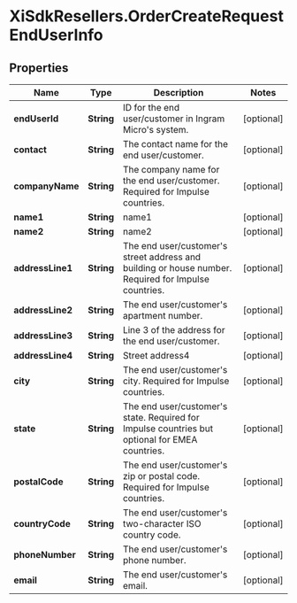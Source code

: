 # XiSdkResellers.OrderCreateRequestEndUserInfo

## Properties

Name | Type | Description | Notes
------------ | ------------- | ------------- | -------------
**endUserId** | **String** | ID for the end user/customer in Ingram Micro&#39;s system. | [optional] 
**contact** | **String** | The contact name for the end user/customer. | [optional] 
**companyName** | **String** | The company name for the end user/customer. Required for Impulse countries. | [optional] 
**name1** | **String** | name1 | [optional] 
**name2** | **String** | name2 | [optional] 
**addressLine1** | **String** | The end user/customer&#39;s street address and building or house number. Required for Impulse countries. | [optional] 
**addressLine2** | **String** | The end user/customer&#39;s apartment number. | [optional] 
**addressLine3** | **String** | Line 3 of the address for the end user/customer. | [optional] 
**addressLine4** | **String** | Street address4 | [optional] 
**city** | **String** | The end user/customer&#39;s city. Required for Impulse countries. | [optional] 
**state** | **String** | The end user/customer&#39;s state. Required for Impulse countries but optional for EMEA countries. | [optional] 
**postalCode** | **String** | The end user/customer&#39;s zip or postal code. Required for Impulse countries. | [optional] 
**countryCode** | **String** | The end user/customer&#39;s two-character ISO country code. | [optional] 
**phoneNumber** | **String** | The end user/customer&#39;s phone number. | [optional] 
**email** | **String** | The end user/customer&#39;s email. | [optional] 



